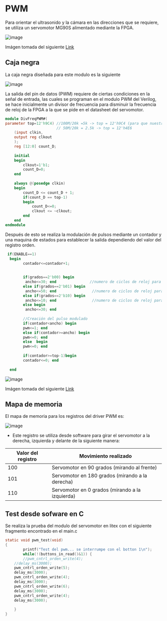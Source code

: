 # PWM

Para orientar el ultrasonido y la cámara en las direcciones que se requiere, se utiliza un servomotor MG90S alimentado mediante la FPGA.


![image](https://user-images.githubusercontent.com/80898083/129970920-19c28b06-f383-48fb-a5ca-b65e47f02703.png)

Imágen tomada del siguiente [Link](https://pdf1.alldatasheet.com/datasheet-pdf/view/1132104/ETC2/MG90S.html)

## Caja negra 

La caja negra diseñada para este modulo es la siguiente 

![image](https://user-images.githubusercontent.com/36159520/130699975-457cc9f3-384e-4156-86f8-49b7f92bbb14.png)

La salida del pin de datos (PWM) requiere de ciertas condiciones en la señal de entrada, las cuales se programan en el modulo PWM del Verilog, se hace inicialmente un divisor de frecuencia para disminuir la frecuencia de reloj de la FPGA a la que se pide en el datasheet del servomotor.

```verilog
module DivFreqPWM#( 
parameter top=12'h9C4) //100M/20k =5k -> top = 12'h9C4 (para que nuestro clock sea de 20khz) 
					   // 50M/20k = 2.5k -> top = 12'h4E6
    (input clkin,
    output reg clkout
    );
    reg [12:0] count_D;
	
	initial
	begin
		clkout=1'b1;
		count_D=0;
	end
	
	always @(posedge clkin) 
	begin
		count_D <= count_D + 1;
		if(count_D == top-1)
		begin
			count_D<=0;
			clkout <= ~clkout;
		end
	end
endmodule
```


Después de esto se realiza la modulación de pulsos mediante un contador y una maquina de estados para establecer la salida dependiendo del valor del registro orden.



```verilog
 if(ENABLE==1)
  begin  
        contador<=contador+1;
    
  
        if(grados==2'b00) begin
         ancho<=30; end               //numero de ciclos de reloj para hacer 1.5ms
        else if(grados==2'b01) begin
         ancho<=50; end                //numero de ciclos de reloj para hacer 2ms
        else if(grados==2'b10) begin
         ancho<=10; end                //numero de ciclos de reloj para hacer 1ms
        else begin
         ancho<=30; end 
         
        //Creación del pulso modulado      
        if(contador<ancho) begin 
        pwm<=1; end
        else if(contador>=ancho) begin
        pwm<=0; end 
        else  begin
        pwm<=0; end
    
        if(contador>=top-1)begin 
        contador<=0; end
                                                       
  end
```
![image](https://user-images.githubusercontent.com/80898083/129971042-585ece5f-87f5-46d3-b024-47dd88db6a07.png)


Imágen tomada del siguiente [Link](https://dronprofesional.com/blog/tutorial-teorico-practico-con-servos-y-arduino/)

## Mapa de memoria

El mapa de memoria para los registros del driver PWM es:

![image](https://user-images.githubusercontent.com/36159520/130700183-7ab1a77f-cd49-4279-b9b7-fa6a586ccb7a.png)

- Este registro se utiliza desde software para girar el servomotor a la derecha, izquierda y delante de la siguiente manera:


|Valor del registro |	Movimiento realizado |
|---|---|
|100 |	Servomotor en 90 grados (mirando al frente) |
|101 |	Servomotor en 180 grados (mirando a la derecha)| 
|110 |	Servomotor en 0 grados (mirando a la izquierda)|




## Test desde sofware en C

Se realiza la prueba del modulo del servomotor en litex con el siguiente fragmento encontrado en el main.c

```C
static void pwm_test(void)
{  
        printf("Test del pwm... se interrumpe con el botton 1\n");
        while(!(buttons_in_read()&1)) {
        //pwm_cntrl_orden_write(4);
	//delay_ms(3000);
	pwm_cntrl_orden_write(5);
	delay_ms(3000);
	pwm_cntrl_orden_write(4);
	delay_ms(3000);
	pwm_cntrl_orden_write(6);
	delay_ms(3000);
	pwm_cntrl_orden_write(4);
	delay_ms(3000);
	
	}
}
```
